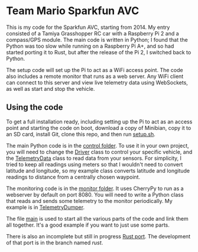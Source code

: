 # Team Mario Sparkfun AVC

This is my code for the Sparkfun AVC, starting from 2014. My entry consisted of
a Tamiya Grasshopper RC car with a Raspberry Pi 2 and a compass/GPS module. The
main code is written in Python; I found that the Python was too slow while
running on a Raspberry Pi A+, and so had started porting it to Rust, but after
the release of the Pi 2, I switched back to Python.

The setup code will set up the Pi to act as a WiFi access point. The code also
includes a remote monitor that runs as a web server. Any WiFi client can
connect to this server and view live telemetry data using WebSockets, as well
as start and stop the vehicle.

## Using the code

To get a full installation ready, including setting up the Pi to act as an
access point and starting the code on boot, download a copy of Minibian, copy
it to an SD card, install Git, clone this repo, and then run
[setup.sh](setup/setup.sh).

The main Python code is in the [control folder](control). To use
it in your own project, you will need to change the
[Driver](control/driver.py) class to control your specific
vehicle, and the [TelemetryData](control/telemetry_data.py)
class to read data from your sensors. For simplicity, I tried to keep all
readings using meters so that I wouldn't need to convert latitude and
longitude, so my example class converts latitude and longitude readings to
distance from a centrally chosen waypoint.

The monitoring code is in the [monitor folder](monitor). It uses
CherryPy to run as a webserver by default on port 8080. You will need to write
a Python class that reads and sends some telemetry to the monitor periodically.
My example is in [TelemetryDumper](control/telemetry_dumper.py).

The file [main](main.py) is used to start all the various parts
of the code and link them all together. It's a good example if you want to just
use some parts.

There is also an incomplete but still in progress [Rust
port](../../tree/rust/). The development of that port is in the
branch named *rust*.
